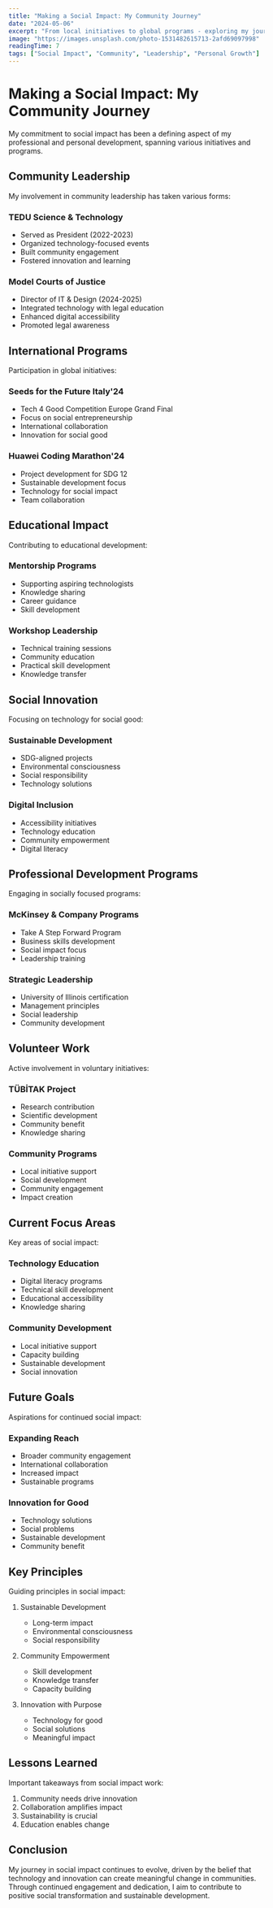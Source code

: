 ```yaml
---
title: "Making a Social Impact: My Community Journey"
date: "2024-05-06"
excerpt: "From local initiatives to global programs - exploring my journey in social impact and community development"
image: "https://images.unsplash.com/photo-1531482615713-2afd69097998"
readingTime: 7
tags: ["Social Impact", "Community", "Leadership", "Personal Growth"]
---
```


# Making a Social Impact: My Community Journey

My commitment to social impact has been a defining aspect of my professional and personal development, spanning various initiatives and programs.

## Community Leadership

My involvement in community leadership has taken various forms:

### TEDU Science & Technology
- Served as President (2022-2023)
- Organized technology-focused events
- Built community engagement
- Fostered innovation and learning

### Model Courts of Justice
- Director of IT & Design (2024-2025)
- Integrated technology with legal education
- Enhanced digital accessibility
- Promoted legal awareness

## International Programs

Participation in global initiatives:

### Seeds for the Future Italy'24
- Tech 4 Good Competition Europe Grand Final
- Focus on social entrepreneurship
- International collaboration
- Innovation for social good

### Huawei Coding Marathon'24
- Project development for SDG 12
- Sustainable development focus
- Technology for social impact
- Team collaboration

## Educational Impact

Contributing to educational development:

### Mentorship Programs
- Supporting aspiring technologists
- Knowledge sharing
- Career guidance
- Skill development

### Workshop Leadership
- Technical training sessions
- Community education
- Practical skill development
- Knowledge transfer

## Social Innovation

Focusing on technology for social good:

### Sustainable Development
- SDG-aligned projects
- Environmental consciousness
- Social responsibility
- Technology solutions

### Digital Inclusion
- Accessibility initiatives
- Technology education
- Community empowerment
- Digital literacy

## Professional Development Programs

Engaging in socially focused programs:

### McKinsey & Company Programs
- Take A Step Forward Program
- Business skills development
- Social impact focus
- Leadership training

### Strategic Leadership
- University of Illinois certification
- Management principles
- Social leadership
- Community development

## Volunteer Work

Active involvement in voluntary initiatives:

### TÜBİTAK Project
- Research contribution
- Scientific development
- Community benefit
- Knowledge sharing

### Community Programs
- Local initiative support
- Social development
- Community engagement
- Impact creation

## Current Focus Areas

Key areas of social impact:

### Technology Education
- Digital literacy programs
- Technical skill development
- Educational accessibility
- Knowledge sharing

### Community Development
- Local initiative support
- Capacity building
- Sustainable development
- Social innovation

## Future Goals

Aspirations for continued social impact:

### Expanding Reach
- Broader community engagement
- International collaboration
- Increased impact
- Sustainable programs

### Innovation for Good
- Technology solutions
- Social problems
- Sustainable development
- Community benefit

## Key Principles

Guiding principles in social impact:

1. Sustainable Development
   - Long-term impact
   - Environmental consciousness
   - Social responsibility

2. Community Empowerment
   - Skill development
   - Knowledge transfer
   - Capacity building

3. Innovation with Purpose
   - Technology for good
   - Social solutions
   - Meaningful impact

## Lessons Learned

Important takeaways from social impact work:

1. Community needs drive innovation
2. Collaboration amplifies impact
3. Sustainability is crucial
4. Education enables change

## Conclusion

My journey in social impact continues to evolve, driven by the belief that technology and innovation can create meaningful change in communities. Through continued engagement and dedication, I aim to contribute to positive social transformation and sustainable development. 